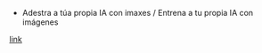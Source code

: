- Adestra a túa propia IA con imaxes / Entrena a tu propia IA con imágenes

[link](https://teachablemachine.withgoogle.com/train)



